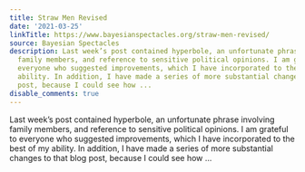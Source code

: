 ```yaml
---
title: Straw Men Revised
date: '2021-03-25'
linkTitle: https://www.bayesianspectacles.org/straw-men-revised/
source: Bayesian Spectacles
description: Last week’s post contained hyperbole, an unfortunate phrase involving
  family members, and reference to sensitive political opinions. I am grateful to
  everyone who suggested improvements, which I have incorporated to the best of my
  ability. In addition, I have made a series of more substantial changes to that blog
  post, because I could see how ...
disable_comments: true
---
```

Last week’s post contained hyperbole, an unfortunate phrase involving family members, and reference to sensitive political opinions. I am grateful to everyone who suggested improvements, which I have incorporated to the best of my ability. In addition, I have made a series of more substantial changes to that blog post, because I could see how ...